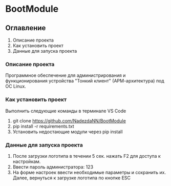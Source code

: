 # BootModule

## Оглавление  
1. Описание проекта
2. Как установить проект
3. Данные для запуска проекта

### Описание проекта    
Программное обеспечение для администрирования и функционирования устройства "Тонкий клиент" (АРМ-архитектура) под ОС Linux.

### Как установить проект
Выполнить следующие команды в терминале VS Code
1. git clone https://github.com/NadezdaNN/BootModule
2. pip install -r requirements.txt
3. Установить недостающие модули через pip install

### Данные для запуска проекта
1. После загрузки логотипа в течении 5 сек. нажать F2 для доступа к настройкам.
2. Ввести пароль администратора: 123
3. На форме настроек ввести необходимые параметры и сохранить их. Далее, вернуться к загрузке логотипа по кнопке ESC
